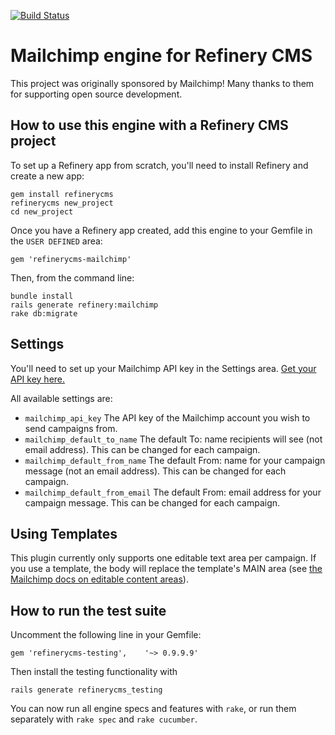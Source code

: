 [![Build Status](https://secure.travis-ci.org/Wirelab/refinerycms-mailchimp.png?branch=feature/2.0.0)](http://travis-ci.org/Wirelab/refinerycms-mailchimp)

# Mailchimp engine for Refinery CMS

This project was originally sponsored by Mailchimp!  Many thanks to them for supporting open source development.

## How to use this engine with a Refinery CMS project

To set up a Refinery app from scratch, you'll need to install Refinery and create a new app:

    gem install refinerycms
    refinerycms new_project
    cd new_project

Once you have a Refinery app created, add this engine to your Gemfile in the `USER DEFINED` area:

    gem 'refinerycms-mailchimp'

Then, from the command line:

    bundle install
    rails generate refinery:mailchimp
    rake db:migrate

## Settings

You'll need to set up your Mailchimp API key in the Settings area.  [Get your API key here.](https://admin.mailchimp.com/account/api-key-popup)

All available settings are:

* `mailchimp_api_key`  The API key of the Mailchimp account you wish to send campaigns from.
* `mailchimp_default_to_name`  The default To: name recipients will see (not email address). This can be changed for each campaign.
* `mailchimp_default_from_name`  The default From: name for your campaign message (not an email address). This can be changed for each campaign.
* `mailchimp_default_from_email`  The default From: email address for your campaign message. This can be changed for each campaign.

## Using Templates

This plugin currently only supports one editable text area per campaign.  If you use a template, the body will replace the template's MAIN area (see [the Mailchimp docs on editable content areas](http://kb.mailchimp.com/article/template-language-creating-editable-content-areas)).

## How to run the test suite

Uncomment the following line in your Gemfile:

    gem 'refinerycms-testing',    '~> 0.9.9.9'

Then install the testing functionality with

    rails generate refinerycms_testing

You can now run all engine specs and features with `rake`, or run them separately with `rake spec` and `rake cucumber`.
